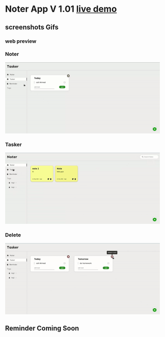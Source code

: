 # Noter App V 1.01 [live demo](https://noter-app-2053b.web.app/)
## screenshots Gifs
### web preview
### Noter
![](https://github.com/Hossam-elsheikh/noter-app/blob/main/gifs/noter.gif)

### Tasker
![](https://github.com/Hossam-elsheikh/noter-app/blob/main/gifs/tasker.gif)

### Delete
![](https://github.com/Hossam-elsheikh/noter-app/blob/main/gifs/delete.gif)

## Reminder Coming Soon
